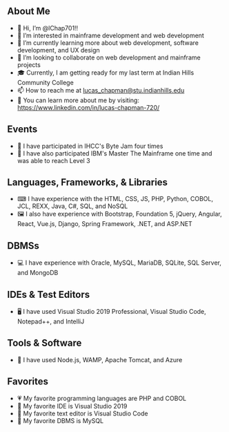 ## About Me
- 👋 Hi, I’m @lChap701!!
- 👀 I’m interested in mainframe development and web development
- 🌱 I’m currently learning more about web development, software development, and UX design
- 💞️ I’m looking to collaborate on web development and mainframe projects
- 🎓 Currently, I am getting ready for my last term at Indian Hills Community College
- 📫 How to reach me at lucas_chapman@stu.indianhills.edu
- 🔗 You can learn more about me by visiting: https://www.linkedin.com/in/lucas-chapman-720/

## Events
- 🥇 I have participated in IHCC's Byte Jam four times
- 🥈 I have also participated IBM's Master The Mainframe one time and was able to reach Level 3

## Languages, Frameworks, & Libraries
- ⌨ I have experience with the HTML, CSS, JS, PHP, Python, COBOL, JCL, REXX, Java, C#, SQL, and NoSQL
- 🖼 I also have experience with Bootstrap, Foundation 5, jQuery, Angular, React, Vue.js, Django, Spring Framework, .NET, and ASP.NET

## DBMSs
- 💻 I have experience with Oracle, MySQL, MariaDB, SQLite, SQL Server, and MongoDB

## IDEs & Test Editors
- 🖥 I have used Visual Studio 2019 Professional, Visual Studio Code, Notepad++, and IntelliJ

## Tools & Software
- 🔨 I have used Node.js, WAMP, Apache Tomcat, and Azure

## Favorites
- 💗 My favorite programming languages are PHP and COBOL
- 💙 My favorite IDE is Visual Studio 2019
- 💜 My favorite text editor is Visual Studio Code
- 🖤 My favorite DBMS is MySQL


<!---
lChap701/lChap701 is a ✨ special ✨ repository because its `README.md` (this file) appears on your GitHub profile.
You can click the Preview link to take a look at your changes.
--->
